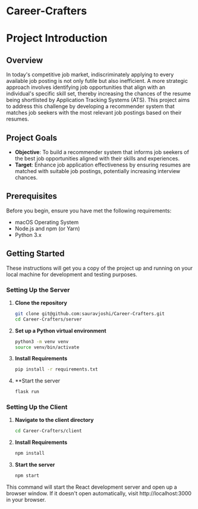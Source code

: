 # Career-Crafters

# **Project Introduction**

## **Overview**
In today's competitive job market, indiscriminately applying to every available job posting is not only futile but also inefficient. A more strategic approach involves identifying job opportunities that align with an individual's specific skill set, thereby increasing the chances of the resume being shortlisted by Application Tracking Systems (ATS). This project aims to address this challenge by developing a recommender system that matches job seekers with the most relevant job postings based on their resumes.

## **Project Goals**
- **Objective**: To build a recommender system that informs job seekers of the best job opportunities aligned with their skills and experiences.
- **Target**: Enhance job application effectiveness by ensuring resumes are matched with suitable job postings, potentially increasing interview chances.

## Prerequisites

Before you begin, ensure you have met the following requirements:
- macOS Operating System
- Node.js and npm (or Yarn)
- Python 3.x

## Getting Started

These instructions will get you a copy of the project up and running on your local machine for development and testing purposes.

### Setting Up the Server

1. **Clone the repository**
   ```bash
   git clone git@github.com:sauravjoshi/Career-Crafters.git
   cd Career-Crafters/server
   ```

2. **Set up a Python virtual environment**
    ```bash
    python3 -m venv venv
    source venv/bin/activate

3. **Install Requirements** 
    ```bash
    pip install -r requirements.txt
    ```

4. **Start the server
    ```bash
    flask run
    ```

### Setting Up the Client

1. **Navigate to the client directory**
    ```bash
    cd Career-Crafters/client 

2. **Install Requirements** 
    ```bash
    npm install
    ```

3. **Start the server**
    ```bash
    npm start
    ```

This command will start the React development server and open up a browser window. If it doesn't open automatically, visit http://localhost:3000 in your browser.